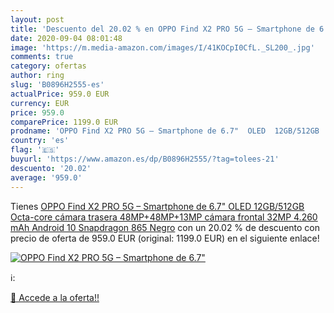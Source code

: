 ```yaml
---
layout: post
title: 'Descuento del 20.02 % en OPPO Find X2 PRO 5G – Smartphone de 6.7"'
date: 2020-09-04 08:01:48
image: 'https://m.media-amazon.com/images/I/41KOCpI0CfL._SL200_.jpg'
comments: true
category: ofertas
author: ring
slug: 'B0896H2555-es'
actualPrice: 959.0 EUR
currency: EUR
price: 959.0
comparePrice: 1199.0 EUR
prodname: 'OPPO Find X2 PRO 5G – Smartphone de 6.7"  OLED  12GB/512GB  Octa-core  cámara trasera 48MP+48MP+13MP  cámara frontal 32MP  4.260 mAh  Android 10  Snapdragon 865  Negro'
country: 'es'
flag: '🇪🇸'
buyurl: 'https://www.amazon.es/dp/B0896H2555/?tag=tolees-21'
descuento: '20.02'
average: '959.0'
---
```


Tienes [OPPO Find X2 PRO 5G – Smartphone de 6.7"  OLED  12GB/512GB  Octa-core  cámara trasera 48MP+48MP+13MP  cámara frontal 32MP  4.260 mAh  Android 10  Snapdragon 865  Negro](https://www.amazon.es/dp/B0896H2555/?tag=tolees-21) con un 20.02 % de descuento con precio de oferta de 959.0 EUR (original: 1199.0 EUR) en el siguiente enlace!

[![OPPO Find X2 PRO 5G – Smartphone de 6.7"](https://m.media-amazon.com/images/I/41KOCpI0CfL._SL200_.jpg)](https://www.amazon.es/dp/B0896H2555/?tag=tolees-21)

ℹ️:


[🛒 Accede a la oferta!!](https://www.amazon.es/dp/B0896H2555/?tag=tolees-21)
